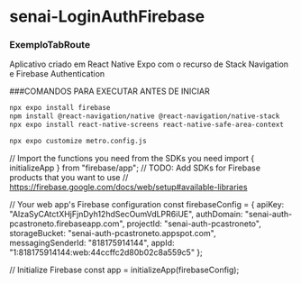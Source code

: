 # senai-LoginAuthFirebase

### ExemploTabRoute

Aplicativo criado em React Native Expo com o recurso de Stack Navigation e Firebase Authentication

###COMANDOS PARA EXECUTAR ANTES DE INICIAR
```bash
npx expo install firebase
npm install @react-navigation/native @react-navigation/native-stack
npx expo install react-native-screens react-native-safe-area-context
```

```bash
npx expo customize metro.config.js
```
// Import the functions you need from the SDKs you need
import { initializeApp } from "firebase/app";
// TODO: Add SDKs for Firebase products that you want to use
// https://firebase.google.com/docs/web/setup#available-libraries

// Your web app's Firebase configuration
const firebaseConfig = {
  apiKey: "AIzaSyCAtctXHjFjnDyh12hdSecOumVdLPR6iUE",
  authDomain: "senai-auth-pcastroneto.firebaseapp.com",
  projectId: "senai-auth-pcastroneto",
  storageBucket: "senai-auth-pcastroneto.appspot.com",
  messagingSenderId: "818175914144",
  appId: "1:818175914144:web:44ccffc2d80b02c8a559c5"
};

// Initialize Firebase
const app = initializeApp(firebaseConfig);
